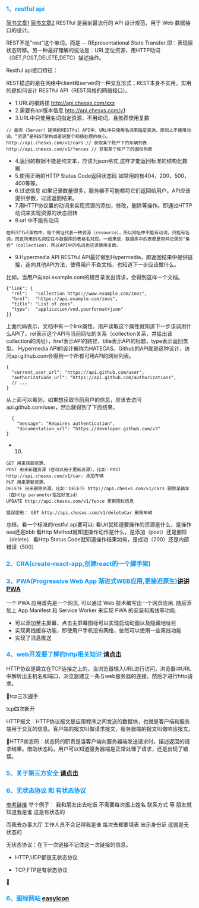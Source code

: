 <font color='#0099ff'><h3>1、restful api</h3></font>
[简书文章1](https://www.jianshu.com/p/8b769356ee67)
[简书文章2](https://www.jianshu.com/p/84568e364ee8)
RESTful 是目前最流行的 API 设计规范，用于 Web 数据接口的设计。

REST不是"rest"这个单词，而是 -- REpresentational State Transfer 即：表现层状态转移。另一种最好理解的说法是：URL定位资源，用HTTP动词（GET,POST,DELETE,DETC）描述操作。

Restful api接口特征：

REST描述的是在网络中client和server的一种交互形式；REST本身不实用，实用的是如何设计 RESTful API（REST风格的网络接口）。

- 1.URL的根路径       http://api.chesxs.com/xxx
- 2.需要有api版本信息  http://api.chesxs.com/v1
- 3.URL中只使用名词指定资源，不用动词，且推荐使用复数
```
// 服务（Server）提供的RESTful API中，URL中只使用名词来指定资源，原则上不使用动词。“资源”是REST架构或者说整个网络处理的核心。
http://api.chesxs.com/v1/cars // 获取某个账户下的车辆列表
http://api.chesxs.com/v1/fences // 获取某个账户下的围栏列表
```


- 4.返回的数据不能是纯文本，应该为json格式,这样才能返回标准的结构化数据.
- 5.使用正确的HTTP Status Code返回状态码  如常用的有404，200，500，400等等。
- 6.过滤信息  如果记录数量很多，服务器不可能都将它们返回给用户。API应该提供参数，过滤返回结果。
- 7.用HTTP协议里的动词来实现资源的添加，修改，删除等操作。即通过HTTP动词来实现资源的状态扭转
- 8.url 中不能有动词
```
在RESTful架构中，每个网址代表一种资源（resource），所以网址中不能有动词，只能有名词，而且所用的名词往往与数据库的表格名对应。一般来说，数据库中的表都是同种记录的"集合"（collection），所以API中的名词也应该使用复数。

```
- 9.Hypermedia API
RESTful API最好做到Hypermedia，即返回结果中提供链接，连向其他API方法，使得用户不查文档，也知道下一步应该做什么。

比如，当用户向api.example.com的根目录发出请求，会得到这样一个文档。
```
{"link": { 
  "rel":   "collection https://www.example.com/zoos",
  "href":  "https://api.example.com/zoos",
  "title": "List of zoos",
  "type":  "application/vnd.yourformat+json"
}}
```
上面代码表示，文档中有一个link属性，用户读取这个属性就知道下一步该调用什么API了。rel表示这个API与当前网址的关系（collection关系，并给出该collection的网址），href表示API的路径，title表示API的标题，type表示返回类型。
Hypermedia API的设计被称为HATEOAS。Github的API就是这种设计，访问api.github.com会得到一个所有可用API的网址列表。

```
{
  "current_user_url": "https://api.github.com/user",
  "authorizations_url": "https://api.github.com/authorizations",
  // ...
}
```
从上面可以看到，如果想获取当前用户的信息，应该去访问api.github.com/user，然后就得到了下面结果。
```
  {
    "message": "Requires authentication",
    "documentation_url": "https://developer.github.com/v3"
}
```
- 10.
```
GET 用来获取资源，
POST 用来新建资源（也可以用于更新资源）。比如：POST http://api.chesxs.com/v1/car: 添加车辆
PUT 用来更新资源，
DELETE 用来删除资源。比如：DELETE http://api.chesxs.com/v1/cars 删除某辆车 （在http parameter指定好友id） 
UPDATE http://api.chesxs.com/v1/fence 更新围栏信息 

错误使用： GET http://api.chesxs.com/v1/deleteCar 删除车辆
```
总结，看一个标准的restful api要可以:
看Url就知道要操作的资源是什么，是操作aaa还是bbb
看Http Method就知道操作动作是什么，是添加（post）还是删除（delete）
看Http Status Code就知道操作结果如何，是成功（200）还是内部错误（500）




<font color='#0099ff'><h3>2、CRA(create-react-app,创建react的一个脚手架)</h3></font>

<font color='#0099ff'><h3>3、PWA(Progressive Web App 渐进式WEB应用,更接近原生)[讲讲PWA](https://segmentfault.com/a/1190000012353473?utm_source=tag-newest)</h3></font>
一个 PWA 应用首先是一个网页, 可以通过 Web 技术编写出一个网页应用. 随后添加上 App Manifest 和 Service Worker 来实现 PWA 的安装和离线等功能.

- 可以添加至主屏幕，点击主屏幕图标可以实现启动动画以及隐藏地址栏
- 实现离线缓存功能，即使用户手机没有网络，依然可以使用一些离线功能
- 实现了消息推送

<font color='#0099ff'><h3>4、web开发要了解的http相关知识  [请点击](https://segmentfault.com/a/1190000017962814)</h3></font>

HTTP协议是建立在TCP连接之上的，当浏览器输入URL进行访问，浏览器冲URL中解析出主机名和端口，浏览器建立一条与web服务器的连接，然后才进行http请求。

tcp三次握手

tcp四次断开

HTTP报文：HTTP协议报文是应用程序之间发送的数据块，也就是客户端和服务端用于交互的信息。客户端的报文叫做请求报文，服务器端的报文叫做响应报文。

HTTP状态码：状态码的职责是当客户端向服务器端发送请求时，描述返回的请求结果。借助状态码，用户可以知道服务器端是正常处理了请求，还是出现了错误。

<font color='#0099ff'><h3>5、关于第三方安全  [请点击](https://segmentfault.com/a/1190000017982432)</h3></font>

<font color='#0099ff'><h3>6、无状态协议 和 有状态协议</h3></font>
[参考链接](https://www.cnblogs.com/Jadie/p/6877392.html)
举个例子：
我和朋友出去吃饭 不需要每次报上姓名 联系方式 等 朋友就知道我是谁 这是有状态的

而我去办事大厅 工作人员不会记得我是谁 每次去都要填表 出示身份证 这就是无状态的


无状态协议：在下一次链接不记住这一次链接的信息。

- HTTP,UDP都是无状态协议

- TCP,FTP是有状态协议


<font color='#0099ff'><h3>6、图标网站 [easyicon](https://www.easyicon.net/)</h3></font>



